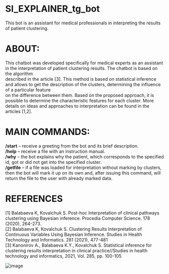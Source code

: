 # SI_EXPLAINER_tg_bot  
This bot is an assistant for medical professionals in interpreting the results of patient clustering.  
  
# ABOUT:  
This chatbot was developed specifically for medical experts as an assistant in the interpretation of patient clustering results. The chatbot is based on the algorithm   
described in the article [3]. This method is based on statistical inference and allows to get the description of the clusters, determining the influence of a particular feature   
on the difference between them. Based on the proposed approach, it is possible to determine the characteristic features for each cluster. More details on ideas and approaches to interpretation can be found in the articles [1,2].  
  
# MAIN COMMANDS:  
**/start** – receive a greeting from the bot and its brief description.  
**/help** – receive a file with an instruction manual.  
**/why** – the bot explains why the patient, which corresponds to the specified id, got or did not get into the specified cluster.  
**/getfile** – if a file was loaded for interpretation without marking by clusters, then the bot will mark it up on its own and, after issuing this command, will return the file to the user with already marked data.  
  
# REFERENCES  
[1] Balabaeva K, Kovalchuk S. Post-hoc Interpretation of clinical pathways clustering using Bayesian inference. Procedia Computer Science. 178 (2020), 264-273.  
[2] Balabaeva K, Kovalchuk S. Clustering Results Interpretation of Continuous Variables Using Bayesian Inference. Studies in Health Technology and Informatics. 281 (2021), 477-481  
[3] Kanonirov A., Balabaeva K.Y., Kovalchuk S. Statistical inference for clustering results interpretation in clinical practice//Studies in health technology and informatics, 2021, Vol. 285, pp. 100-105  
  
![image](https://user-images.githubusercontent.com/63186837/150526570-3ef57fdd-0d5d-48f0-b170-9bd6958c2809.png)


